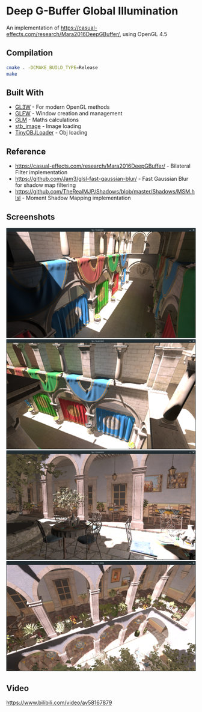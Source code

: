 # Deep G-Buffer Global Illumination
An implementation of https://casual-effects.com/research/Mara2016DeepGBuffer/, using OpenGL 4.5

## Compilation
```bash
cmake . -DCMAKE_BUILD_TYPE=Release
make
```

## Built With
* [GL3W](https://github.com/skaslev/gl3w) - For modern OpenGL methods
* [GLFW](http://www.glfw.org/) - Window creation and management
* [GLM](https://glm.g-truc.net/) - Maths calculations
* [stb_image](https://github.com/nothings/stb/blob/master/stb_image.h) - Image loading
* [TinyOBJLoader](https://github.com/syoyo/tinyobjloader) - Obj loading

## Reference
* https://casual-effects.com/research/Mara2016DeepGBuffer/ - Bilateral Filter implementation
* https://github.com/Jam3/glsl-fast-gaussian-blur/ - Fast Gaussian Blur for shadow map filtering
* https://github.com/TheRealMJP/Shadows/blob/master/Shadows/MSM.hlsl - Moment Shadow Mapping implementation

## Screenshots
![](https://raw.githubusercontent.com/AdamYuan/DeepGBufferGI/master/screenshots/0.png)
![](https://raw.githubusercontent.com/AdamYuan/DeepGBufferGI/master/screenshots/1.png)
![](https://raw.githubusercontent.com/AdamYuan/DeepGBufferGI/master/screenshots/2.png)
![](https://raw.githubusercontent.com/AdamYuan/DeepGBufferGI/master/screenshots/3.png)

## Video
https://www.bilibili.com/video/av58167879

